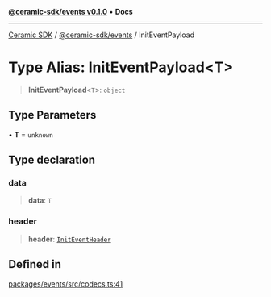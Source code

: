 [**@ceramic-sdk/events v0.1.0**](../README.md) • **Docs**

***

[Ceramic SDK](../../../README.md) / [@ceramic-sdk/events](../README.md) / InitEventPayload

# Type Alias: InitEventPayload\<T\>

> **InitEventPayload**\<`T`\>: `object`

## Type Parameters

• **T** = `unknown`

## Type declaration

### data

> **data**: `T`

### header

> **header**: [`InitEventHeader`](InitEventHeader.md)

## Defined in

[packages/events/src/codecs.ts:41](https://github.com/ceramicstudio/ceramic-sdk/blob/945faad9ebf96fe9133cf555c12887003aaa32e5/packages/events/src/codecs.ts#L41)
